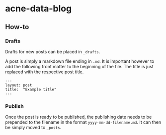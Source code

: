 # acne-data-blog

## How-to

### Drafts

Drafts for new posts can be placed in `_drafts`.

A post is simply a markdown file ending in `.md`. It is important however to add the
following front matter to the beginning of the file. The title is just replaced with
the respective post title.

```
---
layout: post
title:  "Example title"
---
```

### Publish

Once the post is ready to be published, the publishing date needs to be prepended to
the filename in the format `yyyy-mm-dd-filename.md`. It can then be simply moved 
to `_posts`.

